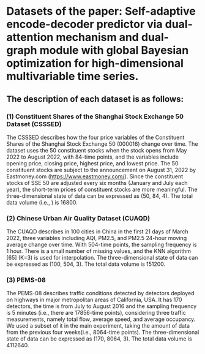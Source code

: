 # Datasets of the paper: Self-adaptive encode-decoder predictor via dual-attention mechanism and dual-graph module with global Bayesian optimization for high-dimensional multivariable time series.
## The description of each dataset is as follows:
### (1) Constituent Shares of the Shanghai Stock Exchange 50 Dataset (CSSSED)
The CSSSED describes how the four price variables of the Constituent Shares of the Shanghai Stock Exchange 50 (000016) change over time. The dataset uses the 50 constituent stocks when the stock opens from May 2022 to August 2022, with 84-time points, and the variables include opening price, closing price, highest price, and lowest price. The 50 constituent stocks are subject to the announcement on August 31, 2022 by Eastmoney.com (https://www.eastmoney.com/). Since the constituent stocks of SSE 50 are adjusted every six months (January and July each year), the short-term prices of constituent stocks are more meaningful. The three-dimensional state of data can be expressed as (50, 84, 4). The total data volume (i.e.,  ) is 16800.
### (2) Chinese Urban Air Quality Dataset (CUAQD)
The CUAQD describes in 100 cities in China in the first 21 days of March 2022, three variables including AQI, PM2.5, and PM2.5 24-hour moving average change over time. With 504-time points, the sampling frequency is 1 hour. There is a small number of missing values, and the KNN algorithm [65] (K=3) is used for interpolation. The three-dimensional state of data can be expressed as (100, 504, 3). The total data volume is 151200.
### (3) PEMS-08
The PEMS-08 describes traffic conditions detected by detectors deployed on highways in major metropolitan areas of California, USA. It has 170 detectors, the time is from July to August 2016 and the sampling frequency is 5 minutes (i.e., there are 17856-time points), considering three traffic measurements, namely total flow, average speed, and average occupancy. We used a subset of it in the main experiment, taking the amount of data from the previous four weeks(i.e., 8064-time points). The three-dimensional state of data can be expressed as (170, 8064, 3). The total data volume is 4112640.
